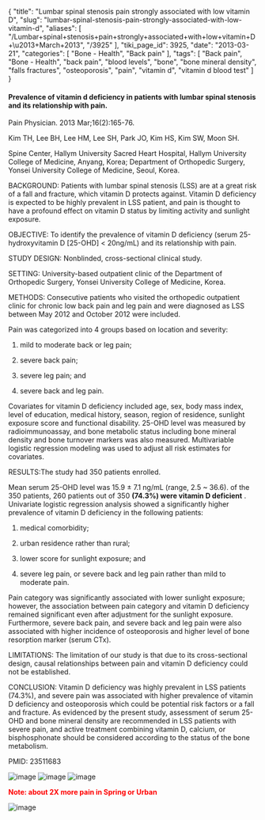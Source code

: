 {
    "title": "Lumbar spinal stenosis pain strongly associated with low vitamin D",
    "slug": "lumbar-spinal-stenosis-pain-strongly-associated-with-low-vitamin-d",
    "aliases": [
        "/Lumbar+spinal+stenosis+pain+strongly+associated+with+low+vitamin+D+\u2013+March+2013",
        "/3925"
    ],
    "tiki_page_id": 3925,
    "date": "2013-03-21",
    "categories": [
        "Bone - Health",
        "Back pain"
    ],
    "tags": [
        "Back pain",
        "Bone - Health",
        "back pain",
        "blood levels",
        "bone",
        "bone mineral density",
        "falls fractures",
        "osteoporosis",
        "pain",
        "vitamin d",
        "vitamin d blood test"
    ]
}


#### Prevalence of vitamin d deficiency in patients with lumbar spinal stenosis and its relationship with pain.

Pain Physician. 2013 Mar;16(2):165-76.

Kim TH, Lee BH, Lee HM, Lee SH, Park JO, Kim HS, Kim SW, Moon SH.

Spine Center, Hallym University Sacred Heart Hospital, Hallym University College of Medicine, Anyang, Korea; Department of Orthopedic Surgery, Yonsei University College of Medicine, Seoul, Korea.

BACKGROUND: Patients with lumbar spinal stenosis (LSS) are at a great risk of a fall and fracture, which vitamin D protects against. Vitamin D deficiency is expected to be highly prevalent in LSS patient, and pain is thought to have a profound effect on vitamin D status by limiting activity and sunlight exposure.

OBJECTIVE: To identify the prevalence of vitamin D deficiency (serum 25-hydroxyvitamin D <span>[25-OHD]</span> < 20ng/mL) and its relationship with pain.

STUDY DESIGN: Nonblinded, cross-sectional clinical study.

SETTING: University-based outpatient clinic of the Department of Orthopedic Surgery, Yonsei University College of Medicine, Korea.

METHODS: Consecutive patients who visited the orthopedic outpatient clinic for chronic low back pain and leg pain and were diagnosed as LSS between May 2012 and October 2012 were included. 

Pain was categorized into 4 groups based on location and severity: 

1. mild to moderate back or leg pain; 

1. severe back pain; 

1. severe leg pain; and 

1. severe back and leg pain. 

Covariates for vitamin D deficiency included age, sex, body mass index, level of education, medical history, season, region of residence, sunlight exposure score and functional disability. 25-OHD level was measured by radioimmunoassay, and bone metabolic status including bone mineral density and bone turnover markers was also measured. Multivariable logistic regression modeling was used to adjust all risk estimates for covariates.

RESULTS:The study had 350 patients enrolled. 

Mean serum 25-OHD level was 15.9 ± 7.1 ng/mL (range, 2.5 ~ 36.6). of the 350 patients, 260 patients out of 350  **(74.3%) were vitamin D deficient** . Univariate logistic regression analysis showed a significantly higher prevalence of vitamin D deficiency in the following patients: 

1. medical comorbidity; 

1. urban residence rather than rural; 

1. lower score for sunlight exposure; and 

1. severe leg pain, or severe back and leg pain rather than mild to moderate pain. 

Pain category was significantly associated with lower sunlight exposure; however, the association between pain category and vitamin D deficiency remained significant even after adjustment for the sunlight exposure. Furthermore, severe back pain, and severe back and leg pain were also associated with higher incidence of osteoporosis and higher level of bone resorption marker (serum CTx).

LIMITATIONS: The limitation of our study is that due to its cross-sectional design, causal relationships between pain and vitamin D deficiency could not be established.

CONCLUSION: Vitamin D deficiency was highly prevalent in LSS patients (74.3%), and severe pain was associated with higher prevalence of vitamin D deficiency and osteoporosis which could be potential risk factors or a fall and fracture. As evidenced by the present study, assessment of serum 25-OHD and bone mineral density are recommended in LSS patients with severe pain, and active treatment combining vitamin D, calcium, or bisphosphonate should be considered according to the status of the bone metabolism. 

PMID:     23511683

<img src="/attachments/d3.mock.jpg" alt="image"> 

<img src="https://d1bk1kqxc0sym.cloudfront.net/attachments/jpeg/lumbar1.jpg" alt="image">
<img src="https://d1bk1kqxc0sym.cloudfront.net/attachments/jpeg/lumbar2.jpg" alt="image">

 **<span style="color:#F00;">Note: about 2X more pain in Spring or Urban</span>** 

<img src="https://d1bk1kqxc0sym.cloudfront.net/attachments/jpeg/lumbar4.jpg" alt="image">
